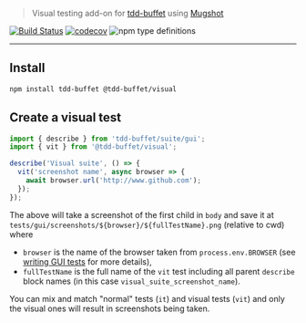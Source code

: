 > Visual testing add-on for [tdd-buffet](https://github.com/NiGhTTraX/tdd-buffet) using [Mugshot](https://github.com/NiGhTTraX/mugshot)

[![Build Status](https://travis-ci.com/NiGhTTraX/tdd-buffet.svg?branch=master)](https://travis-ci.com/NiGhTTraX/tdd-buffet) [![codecov](https://codecov.io/gh/NiGhTTraX/tdd-buffet/branch/master/graph/badge.svg)](https://codecov.io/gh/NiGhTTraX/tdd-buffet) ![npm type definitions](https://img.shields.io/npm/types/@tdd-buffet/visual.svg)

----

## Install

```sh
npm install tdd-buffet @tdd-buffet/visual
```


## Create a visual test

```typescript
import { describe } from 'tdd-buffet/suite/gui';
import { vit } from '@tdd-buffet/visual';

describe('Visual suite', () => {
  vit('screenshot name', async browser => {
    await browser.url('http://www.github.com');
  });
});
```

The above will take a screenshot of the first child in `body` and save it at `tests/gui/screenshots/${browser}/${fullTestName}.png` (relative to cwd) where 
- `browser` is the name of the browser taken from `process.env.BROWSER` (see [writing GUI tests](../../packages/tdd-buffet/README.md#create-a-gui-test) for more details),
- `fullTestName` is the full name of the `vit` test including all parent `describe` block names (in this case `visual_suite_screenshot_name`).

You can mix and match "normal" tests (`it`) and visual tests (`vit`) and only the visual ones will result in screenshots being taken.
